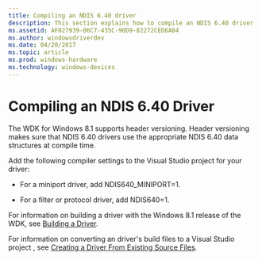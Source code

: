 ```yaml
---
title: Compiling an NDIS 6.40 driver
description: This section explains how to compile an NDIS 6.40 driver
ms.assetid: AF027939-06C7-435C-90D9-82272CED6A84
ms.author: windowsdriverdev
ms.date: 04/20/2017
ms.topic: article
ms.prod: windows-hardware
ms.technology: windows-devices
---
```


# Compiling an NDIS 6.40 Driver


The WDK for Windows 8.1 supports header versioning. Header versioning makes sure that NDIS 6.40 drivers use the appropriate NDIS 6.40 data structures at compile time.

Add the following compiler settings to the Visual Studio project for your driver:

-   For a miniport driver, add NDIS640\_MINIPORT=1.

-   For a filter or protocol driver, add NDIS640=1.

For information on building a driver with the Windows 8.1 release of the WDK, see [Building a Driver](https://msdn.microsoft.com/windows-drivers/develop/building_a_driver).

For information on converting an driver's build files to a Visual Studio project , see [Creating a Driver From Existing Source Files](https://msdn.microsoft.com/windows-drivers/develop/creating_a_driver_from_existing_source_files).

 

 






